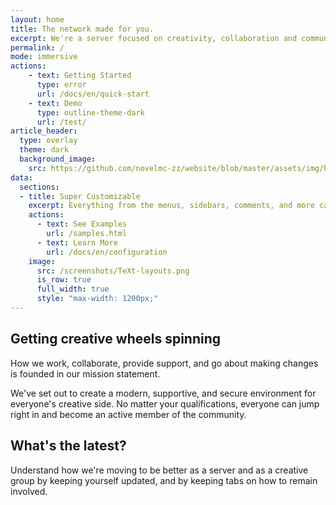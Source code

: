 ```yaml
---
layout: home
title: The network made for you.
excerpt: We're a server focused on creativity, collaboration and community.
permalink: /
mode: immersive
actions:
    - text: Getting Started
      type: error
      url: /docs/en/quick-start
    - text: Demo
      type: outline-theme-dark
      url: /test/
article_header:
  type: overlay
  theme: dark
  background_image:
    src: https://github.com/novelmc-zz/website/blob/master/assets/img/hero/4R2kvopvIy.png?raw=true
data:
  sections:
  - title: Super Customizable
    excerpt: Everything from the menus, sidebars, comments, and more can be configured or set with YAML Front Matter.
    actions:
      - text: See Examples
        url: /samples.html
      - text: Learn More
        url: /docs/en/configuration
    image:
      src: /screenshots/TeXt-layouts.png
      is_row: true
      full_width: true
      style: "max-width: 1200px;"
---
```


## Getting creative wheels spinning
How we work, collaborate, provide support, and go about making changes is founded in our mission statement.

We've set out to create a modern, supportive, and secure environment for everyone's creative side. No matter your qualifications, everyone can jump right in and become an active member of the community.

## What's the latest?
Understand how we're moving to be better as a server and as a creative group by keeping yourself updated, and by keeping tabs on how to remain involved.
